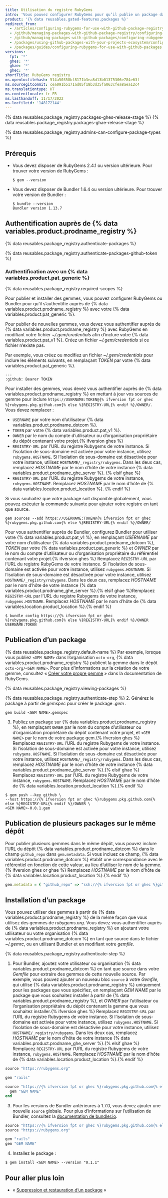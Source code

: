 ```yaml
---
title: Utilisation du registre RubyGems
intro: 'Vous pouvez configurer RubyGems pour qu’il publie un package dans {% data variables.product.prodname_registry %} et utilise les packages stockés dans {% data variables.product.prodname_registry %} comme dépendances dans un projet Ruby avec Bundler.'
product: '{% data reusables.gated-features.packages %}'
redirect_from:
  - /articles/configuring-rubygems-for-use-with-github-package-registry
  - /github/managing-packages-with-github-package-registry/configuring-rubygems-for-use-with-github-package-registry
  - /github/managing-packages-with-github-packages/configuring-rubygems-for-use-with-github-packages
  - /packages/using-github-packages-with-your-projects-ecosystem/configuring-rubygems-for-use-with-github-packages
  - /packages/guides/configuring-rubygems-for-use-with-github-packages
versions:
  fpt: '*'
  ghes: '*'
  ghae: '*'
  ghec: '*'
shortTitle: RubyGems registry
ms.openlocfilehash: 514a50358bf8171b3ea8d13b01375306e784e63f
ms.sourcegitcommit: cea091b5171ad05f18b3d35fa063cfea8aea12c4
ms.translationtype: HT
ms.contentlocale: fr-FR
ms.lasthandoff: 11/17/2022
ms.locfileid: '148172144'
---
```

{% data reusables.package_registry.packages-ghes-release-stage %} {% data reusables.package_registry.packages-ghae-release-stage %}

{% data reusables.package_registry.admins-can-configure-package-types %}

## Prérequis

- Vous devez disposer de RubyGems 2.4.1 ou version ultérieure. Pour trouver votre version de RubyGems :

  ```shell
  $ gem --version
  ```

- Vous devez disposer de Bundler 1.6.4 ou version ultérieure. Pour trouver votre version de Bundler :

  ```shell
  $ bundle --version
  Bundler version 1.13.7
  ```

## Authentification auprès de {% data variables.product.prodname_registry %}

{% data reusables.package_registry.authenticate-packages %}

{% data reusables.package_registry.authenticate-packages-github-token %}

### Authentification avec un {% data variables.product.pat_generic %}

{% data reusables.package_registry.required-scopes %}

Pour publier et installer des gemmes, vous pouvez configurer RubyGems ou Bundler pour qu’il s’authentifie auprès de {% data variables.product.prodname_registry %} avec votre {% data variables.product.pat_generic %}.

Pour publier de nouvelles gemmes, vous devez vous authentifier auprès de {% data variables.product.prodname_registry %} avec RubyGems en modifiant votre fichier *~/.gem/credentials* afin d’inclure votre {% data variables.product.pat_v1 %}. Créez un fichier *~/.gem/credentials* si ce fichier n’existe pas.

Par exemple, vous créez ou modifiez un fichier *~/.gem/credentials* pour inclure les éléments suivants, en remplaçant *TOKEN* par votre {% data variables.product.pat_generic %}.

```shell
---
:github: Bearer TOKEN
```

Pour installer des gemmes, vous devez vous authentifier auprès de {% data variables.product.prodname_registry %} en mettant à jour vos sources de gemme pour inclure `https://USERNAME:TOKEN@{% ifversion fpt or ghec %}rubygems.pkg.github.com{% else %}REGISTRY-URL{% endif %}/OWNER/`. Vous devez remplacer :
  - `USERNAME` par votre nom d’utilisateur {% data variables.product.prodname_dotcom %}.
  - `TOKEN` par votre {% data variables.product.pat_v1 %}.
  - `OWNER` par le nom du compte d’utilisateur ou d’organisation propriétaire du dépôt contenant votre projet.{% ifversion ghes %}
  - `REGISTRY-URL` par l’URL du registre Rubygems de votre instance. Si l’isolation de sous-domaine est activée pour votre instance, utilisez `rubygems.HOSTNAME`. Si l’isolation de sous-domaine est désactivée pour votre instance, utilisez `HOSTNAME/_registry/rubygems`. Dans les deux cas, remplacez *HOSTNAME* par le nom d’hôte de votre instance {% data variables.product.prodname_ghe_server %}.
{% elsif ghae %}
  - `REGISTRY-URL` par l’URL du registre Rubygems de votre instance, `rubygems.HOSTNAME`. Remplacez *HOSTNAME* par le nom d’hôte de {% data variables.location.product_location %}.
{% endif %}

Si vous souhaitez que votre package soit disponible globalement, vous pouvez exécuter la commande suivante pour ajouter votre registre en tant que source.
```shell
gem sources --add https://USERNAME:TOKEN@{% ifversion fpt or ghec %}rubygems.pkg.github.com{% else %}REGISTRY-URL{% endif %}/OWNER/
```

Pour vous authentifier auprès de Bundler, configurez Bundler pour utiliser votre {% data variables.product.pat_v1 %}, en remplaçant *USERNAME* par votre nom d’utilisateur {% data variables.product.prodname_dotcom %}, *TOKEN* par votre {% data variables.product.pat_generic %} et *OWNER* par le nom du compte d’utilisateur ou d’organisation propriétaire du référentiel contenant votre projet.{% ifversion ghes %} Remplacez `REGISTRY-URL` par l’URL du registre RubyGems de votre instance. Si l’isolation de sous-domaine est activée pour votre instance, utilisez `rubygems.HOSTNAME`. Si l’isolation de sous-domaine est désactivée pour votre instance, utilisez `HOSTNAME/_registry/rubygems`. Dans les deux cas, remplacez *HOSTNAME* par le nom d’hôte de votre instance {% data variables.product.prodname_ghe_server %}.{% elsif ghae %}Remplacez `REGISTRY-URL` par l’URL du registre Rubygems de votre instance, `rubygems.HOSTNAME`. Remplacez *HOSTNAME* par le nom d’hôte de {% data variables.location.product_location %}.{% endif %}

```shell
$ bundle config https://{% ifversion fpt or ghec %}rubygems.pkg.github.com{% else %}REGISTRY-URL{% endif %}/OWNER USERNAME:TOKEN
```

## Publication d’un package

{% data reusables.package_registry.default-name %} Par exemple, lorsque vous publiez `<GEM NAME>` dans l’organisation `octo-org`, {% data variables.product.prodname_registry %} publient la gemme dans le dépôt `octo-org/<GEM NAME>`. Pour plus d’informations sur la création de votre gemme, consultez « [Créer votre propre gemme](http://guides.rubygems.org/make-your-own-gem/) » dans la documentation de RubyGems.

{% data reusables.package_registry.viewing-packages %}

{% data reusables.package_registry.authenticate-step %}
2. Générez le package à partir de *gemspec* pour créer le package *.gem* .
  ```
  gem build <GEM NAME>.gemspec
  ```
3. Publiez un package sur {% data variables.product.prodname_registry %}, en remplaçant `OWNER` par le nom du compte d’utilisateur ou d’organisation propriétaire du dépôt contenant votre projet, et `<GEM NAME>` par le nom de votre package gem.{% ifversion ghes %} Remplacez `REGISTRY-URL` l’URL du registre Rubygems de votre instance. Si l’isolation de sous-domaine est activée pour votre instance, utilisez `rubygems.HOSTNAME`. Si l’isolation de sous-domaine est désactivée pour votre instance, utilisez `HOSTNAME/_registry/rubygems`. Dans les deux cas, remplacez *HOSTNAME* par le nom d’hôte de votre instance {% data variables.product.prodname_ghe_server %}.{% elsif ghae %} Remplacez `REGISTRY-URL` par l’URL du registre Rubygems de votre instance, `rubygems.HOSTNAME`. Remplacez *HOSTNAME* par le nom d’hôte de {% data variables.location.product_location %}.{% endif %}

  ```
  $ gem push --key github \
  --host https://{% ifversion fpt or ghec %}rubygems.pkg.github.com{% else %}REGISTRY-URL{% endif %}/OWNER \
  <GEM NAME>-0.0.1.gem
  ```

## Publication de plusieurs packages sur le même dépôt

Pour publier plusieurs gemmes dans le même dépôt, vous pouvez inclure l’URL du dépôt {% data variables.product.prodname_dotcom %} dans le champ `github_repo` dans `gem.metadata`. Si vous incluez ce champ, {% data variables.product.prodname_dotcom %} établit une correspondance avec le référentiel en fonction de cette valeur, au lieu d’utiliser le nom de la gemme.{% ifversion ghes or ghae %} Remplacez *HOSTNAME* par le nom d’hôte de {% data variables.location.product_location %}.{% endif %}

```ruby
gem.metadata = { "github_repo" => "ssh://{% ifversion fpt or ghec %}github.com{% else %}HOSTNAME{% endif %}/OWNER/REPOSITORY" }
```

## Installation d’un package

Vous pouvez utiliser des gemmes à partir de {% data variables.product.prodname_registry %} de la même façon que vous utilisez des gemmes de *rubygems.org*. Vous devez vous authentifier auprès de {% data variables.product.prodname_registry %} en ajoutant votre utilisateur ou votre organisation {% data variables.product.prodname_dotcom %} en tant que source dans le fichier *~/.gemrc*, ou en utilisant Bundler et en modifiant votre *gemfile*.

{% data reusables.package_registry.authenticate-step %}
1. Pour Bundler, ajoutez votre utilisateur ou organisation {% data variables.product.prodname_dotcom %} en tant que source dans votre *Gemfile* pour extraire des gemmes de cette nouvelle source. Par exemple, vous pouvez ajouter un nouveau bloc `source` à votre *Gemfile*, qui utilise {% data variables.product.prodname_registry %} uniquement pour les packages que vous spécifiez, en remplaçant *GEM NAME* par le package que vous souhaitez installer à partir de {% data variables.product.prodname_registry %}, et *OWNER* par l’utilisateur ou l’organisation propriétaire du dépôt contenant la gemme que vous souhaitez installer.{% ifversion ghes %} Remplacez `REGISTRY-URL` par l’URL du registre Rubygems de votre instance. Si l’isolation de sous-domaine est activée pour votre instance, utilisez `rubygems.HOSTNAME`. Si l’isolation de sous-domaine est désactivée pour votre instance, utilisez `HOSTNAME/_registry/rubygems`. Dans les deux cas, remplacez *HOSTNAME* par le nom d’hôte de votre instance {% data variables.product.prodname_ghe_server %}.{% elsif ghae %} Remplacez `REGISTRY-URL` par l’URL du registre Rubygems de votre instance, `rubygems.HOSTNAME`. Remplacez *HOSTNAME* par le nom d’hôte de {% data variables.location.product_location %}.{% endif %}

  ```ruby
  source "https://rubygems.org"

  gem "rails"

  source "https://{% ifversion fpt or ghec %}rubygems.pkg.github.com{% else %}REGISTRY-URL{% endif %}/OWNER" do
    gem "GEM NAME"
  end
  ```

3. Pour les versions de Bundler antérieures à 1.7.0, vous devez ajouter une nouvelle `source` globale. Pour plus d’informations sur l’utilisation de Bundler, consultez la [documentation de bundler.io](https://bundler.io/gemfile.html).

  ```ruby
  source "https://{% ifversion fpt or ghec %}rubygems.pkg.github.com{% else %}REGISTRY-URL{% endif %}/OWNER"
  source "https://rubygems.org"

  gem "rails"
  gem "GEM NAME"
  ```

4. Installez le package :
  ```
  $ gem install <GEM NAME> --version "0.1.1"
  ```

## Pour aller plus loin

- « [Suppression et restauration d’un package](/packages/learn-github-packages/deleting-and-restoring-a-package) »

